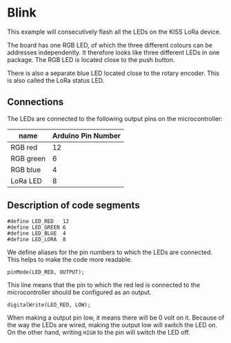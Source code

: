 # Blink

This example will consecutively flash all the LEDs on the KISS LoRa device.

The board has one RGB LED, of which the three different colours can be addresses independently. It therefore looks like three different LEDs in one package. The RGB LED is located close to the push button.

There is also a separate blue LED located close to the rotary encoder. This is also called the LoRa status LED.

## Connections
The LEDs are connected to the following output pins on the microcontroller:

| name | Arduino Pin Number |
| ---- | ------------------ |
| RGB red   | 12 |
| RGB green | 6  |
| RGB blue  | 4  |
| LoRa LED  | 8  |

## Description of code segments

```
#define LED_RED   12
#define LED_GREEN 6
#define LED_BLUE  4
#define LED_LORA  8
```

We define aliases for the pin numbers to which the LEDs are connected. This helps to make the code more readable.

`pinMode(LED_RED, OUTPUT);`

This line means that the pin to which the red led is connected to the microcontroller should be configured as an output.

`digitalWrite(LED_RED, LOW);`

When making a output pin low, it means there will be 0 volt on it. Because of the way the LEDs are wired, making the output low will switch the LED on. On the other hand, writing `HIGH` to the pin will switch the LED off.
